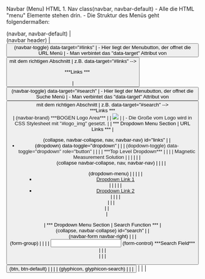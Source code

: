Navbar (Menu)
	HTML
	1. Nav class(navbar, navbar-default)
		- Alle die HTML "menu" Elemente stehen drin.
		- Die Struktur des Menüs geht folgendermaßen: 
			
<nav> (navbar, navbar-default)
  |<div> (navbar header)
  |	<button> (navbar-toggle) data-target="#links"
  |  - Hier liegt der Menubutton, der offnet die URL Menü  
  |  - Man verbintet das "data-target" Attribut von <button> mit dem richtigen Abschnitt 
  |		z.B. data-target="#links" -->  <ul id="links"> ***Links *** </ul>  
  | <button> (navbar-toggle) data-target="#search"
  |  - Hier liegt der Menubutton, der offnet die Suche Menü
  |  - Man verbintet das "data-target" Attribut von <button> mit dem richtigen Abschnitt 
  |	    z.B. data-target="#search" -->  <div id="links"> ***Links *** </div>
  |	<a> (navbar-brand) ***BOGEN Logo Area***  
  |	 |	<img id="logo_img" src="img/logo.jpg"> </img>
  |  |	- Die Große vom Logo wird in CSS Stylesheet mit "#logo_img" gesetzt.
  | </a>
  | 		*** Dropdown Menu Section | URL Links ***
  | <ul> (collapse, navbar-collapse, nav, navbar-nav) id="links"
  |	 |<li> (dropdown) data-toggle="dropdown"
  |	 |	| <a> (dopdown-toggle) data-toggle="dropdown" role="button"
  |  |  |  |   ***Top Level Dropdown***
  |  |  |  | Magnetic Measurement Solution
  |  |	| </a>
  |  |	| <ul> (collapse navbar-collapse, nav, navbar-nav) 
  |  |	|  | <ul> (dropdown-menu)
  |  |	|  |  | <li> <a href="#">Dropdown Link 1 </a> </li>
  |  |	|  |  | <li> <a href="#">Dropdown Link 2 </a> </li>
  |  |	|  | </ul>
  |  |	| </ul> 
  |  | </li>
  |  </ul>
  |  		*** Dropdown Menu Section | Search Function ***
  |	<div> (collapse, navbar-collapse) id="search"
  |  | <form> (navbar-form navbar-right)
  |  | 	 |  <div> (form-group)
  |  |	 |    | <input> (form-control) ***Search Field***	
  |  |	 |  </div>				
  |  |	 |  <button> (btn, btn-default) 					
  |  |	 |     | <span> (glyphicon, glyphicon-search) </span>				    
  |  |	 |  </button>      
  |  | <form> 			  					
  | </div>
 <nav>
  
